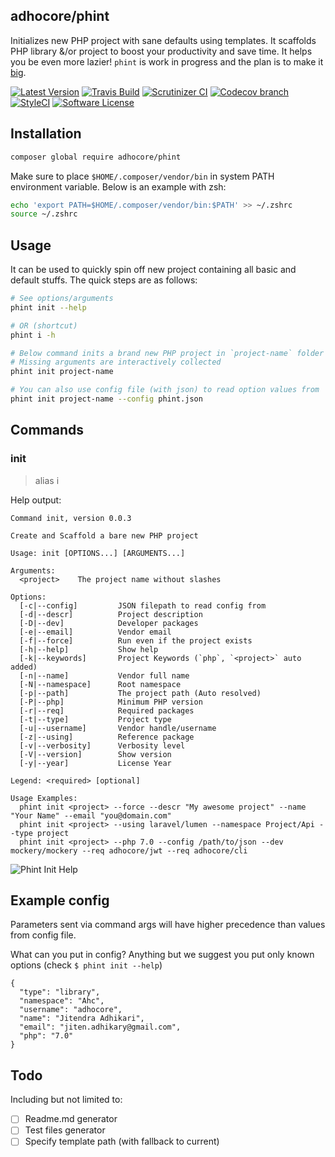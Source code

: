 ## adhocore/phint

Initializes new PHP project with sane defaults using templates.
It scaffolds PHP library &/or project to boost your productivity and save time.
It helps you be even more lazier! `phint` is work in progress and the plan is to make it [big](#todo).

[![Latest Version](https://img.shields.io/github/release/adhocore/phint.svg?style=flat-square)](https://github.com/adhocore/phint/releases)
[![Travis Build](https://img.shields.io/travis/adhocore/phint/master.svg?style=flat-square)](https://travis-ci.org/adhocore/phint?branch=master)
[![Scrutinizer CI](https://img.shields.io/scrutinizer/g/adhocore/phint.svg?style=flat-square)](https://scrutinizer-ci.com/g/adhocore/phint/?branch=master)
[![Codecov branch](https://img.shields.io/codecov/c/github/adhocore/phint/master.svg?style=flat-square)](https://codecov.io/gh/adhocore/phint)
[![StyleCI](https://styleci.io/repos/108550679/shield)](https://styleci.io/repos/108550679)
[![Software License](https://img.shields.io/badge/license-MIT-brightgreen.svg?style=flat-square)](LICENSE)


## Installation

```bash
composer global require adhocore/phint
```

Make sure to place `$HOME/.composer/vendor/bin` in system PATH environment variable. Below is an example with zsh:

```bash
echo 'export PATH=$HOME/.composer/vendor/bin:$PATH' >> ~/.zshrc
source ~/.zshrc
```


## Usage

It can be used to quickly spin off new  project containing all basic and default stuffs. The quick steps are as follows:

```bash
# See options/arguments
phint init --help

# OR (shortcut)
phint i -h

# Below command inits a brand new PHP project in `project-name` folder in current dir
# Missing arguments are interactively collected
phint init project-name

# You can also use config file (with json) to read option values from
phint init project-name --config phint.json
```

## Commands

### init

> alias i

Help output:

```
Command init, version 0.0.3

Create and Scaffold a bare new PHP project

Usage: init [OPTIONS...] [ARGUMENTS...]

Arguments:
  <project>    The project name without slashes

Options:
  [-c|--config]         JSON filepath to read config from
  [-d|--descr]          Project description
  [-D|--dev]            Developer packages
  [-e|--email]          Vendor email
  [-f|--force]          Run even if the project exists
  [-h|--help]           Show help
  [-k|--keywords]       Project Keywords (`php`, `<project>` auto added)
  [-n|--name]           Vendor full name
  [-N|--namespace]      Root namespace
  [-p|--path]           The project path (Auto resolved)
  [-P|--php]            Minimum PHP version
  [-r|--req]            Required packages
  [-t|--type]           Project type
  [-u|--username]       Vendor handle/username
  [-z|--using]          Reference package
  [-v|--verbosity]      Verbosity level
  [-V|--version]        Show version
  [-y|--year]           License Year

Legend: <required> [optional]

Usage Examples:
  phint init <project> --force --descr "My awesome project" --name "Your Name" --email "you@domain.com"
  phint init <project> --using laravel/lumen --namespace Project/Api --type project
  phint init <project> --php 7.0 --config /path/to/json --dev mockery/mockery --req adhocore/jwt --req adhocore/cli
```


![Phint Init Help](https://i.imgur.com/Ovjq5Dc.png "Phint Init")

## Example config

Parameters sent via command args will have higher precedence than values from config file.

What can you put in config? Anything but we suggest you put only known options (check `$ phint init --help`)

```
{
  "type": "library",
  "namespace": "Ahc",
  "username": "adhocore",
  "name": "Jitendra Adhikari",
  "email": "jiten.adhikary@gmail.com",
  "php": "7.0"
}
```

## Todo

Including but not limited to:

- [ ] Readme.md generator
- [ ] Test files generator
- [ ] Specify template path (with fallback to current)
